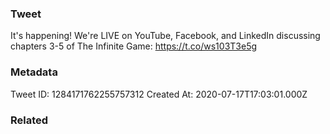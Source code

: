 ### Tweet
It's happening! We're LIVE on YouTube, Facebook, and LinkedIn discussing chapters 3-5 of The Infinite Game: https://t.co/ws103T3e5g

### Metadata
Tweet ID: 1284171762255757312
Created At: 2020-07-17T17:03:01.000Z

### Related

